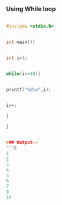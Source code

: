 ### Using While loop 
```C

#include <stdio.h>


int main(){


int i=1;


while(i<=10){


printf("%d\n",i);


i++;

}

}


### Output:- 
```C
1
2
3
4
5
6
7
9
10
